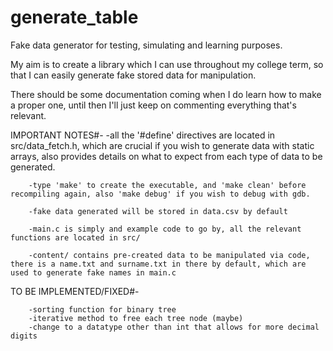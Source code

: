 # generate_table

Fake data generator for testing, simulating and learning purposes. 

My aim is to create a library which I can use throughout my college term, so that I can easily generate fake stored data for manipulation.

There should be some documentation coming when I do learn how to make a proper one, until then I'll just keep on commenting everything that's relevant.

IMPORTANT NOTES#-
        -all the '#define' directives are located in src/data_fetch.h, which are crucial if you wish to generate data with static arrays, also provides details on what to expect from each type of data to be generated.

        -type 'make' to create the executable, and 'make clean' before recompiling again, also 'make debug' if you wish to debug with gdb.

        -fake data generated will be stored in data.csv by default

        -main.c is simply and example code to go by, all the relevant functions are located in src/

        -content/ contains pre-created data to be manipulated via code, there is a name.txt and surname.txt in there by default, which are used to generate fake names in main.c

TO BE IMPLEMENTED/FIXED#-
        
        -sorting function for binary tree
        -iterative method to free each tree node (maybe)
        -change to a datatype other than int that allows for more decimal digits
